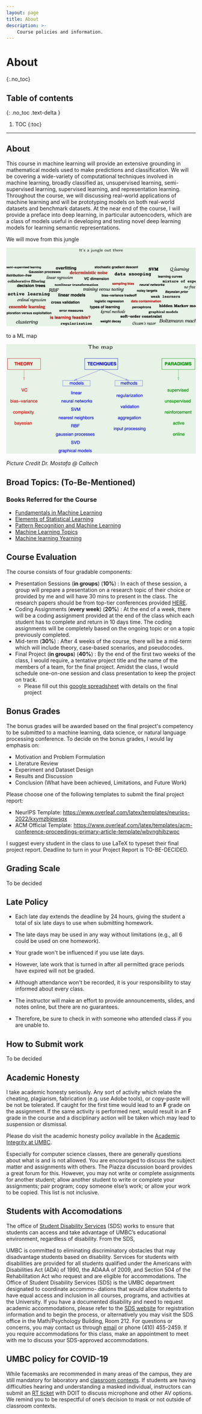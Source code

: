 ```yaml
---
layout: page
title: About
description: >-
    Course policies and information.
---
```


# About
{:.no_toc}

## Table of contents
{: .no_toc .text-delta }

1. TOC
{:toc}

---

## About

This course in machine learning will provide an extensive grounding in mathematical models used to make predictions and classification. We will be covering a wide-variety of computational techniques involved in machine learning,  broadly classified as, unsupervised learning, semi-supervised learning, supervised learning, and representation learning. Throughout the course, we will discussing real-world applications of machine learning and will be prototyping models on both real-world datasets and benchmark datasets. At the near end of the course, I will provide a preface into deep learning, in particular autoencoders, which are a class of models useful in developing and testing novel deep learning models for learning semantic representations.

We will move from this jungle 

![ML Jungle](/assets/images/ML_jungle.png)

to a ML map

![ML Map](/assets/images/ML_Map.png)

_Picture Credit Dr. Mostafa @ Caltech_

## Broad Topics: (To-Be-Mentioned)

### Books Referred for the Course
* [Fundamentals in Machine Learning](https://cseweb.ucsd.edu/~dasgupta/courses.html)
* [Elements of Statistical Learning](https://hastie.su.domains/Papers/ESLII.pdf)
* [Pattern Recognition and Machine Learning](https://www.microsoft.com/en-us/research/uploads/prod/2006/01/Bishop-Pattern-Recognition-and-Machine-Learning-2006.pdf)
* [Machine Learning Topics](https://home.work.caltech.edu/library/index.html)
* [Machine learning Yearning](https://nessie.ilab.sztaki.hu/~kornai/2020/AdvancedMachineLearning/Ng_MachineLearningYearning.pdf)

## Course Evaluation

The course consists of four gradable components:
* Presentation Sessions (__in groups__) (**10%**) : In each of these session, a group will prepare a presentation on a research topic of their choice or provided by me and will have 30 mins to present in the class. The research papers should be from top-tier conferences provided [HERE](https://research.com/conference-rankings/computer-science).
* Coding Assignments (__every week__) (**20%**) : At the end of a week, there will be a coding assignment provided at the end of the class which each student has to complete and return in 10 days time. The coding assignments will be completely based on the ongoing topic or on a topic previously completed.
* Mid-term (**30%**) : After 4 weeks of the course, there will be a mid-term which will include theory, case-based scenarios, and pseudocodes.
* Final Project (__in groups__) (**40%**) : By the end of the first two weeks of the class, I would require, a tentative project title and the name of the members of a team, for the final project. Amidst the class, I would schedule one-on-one session and class presentation to keep the project on track. 
    * Please fill out this [google spreadsheet](https://docs.google.com/spreadsheets/d/17Wv_hqMpghsEjdN6DaV2cs5DhWvQc7g0pIOTmz7Hcvk/edit?usp=sharing) with details on the final project

## Bonus Grades

The bonus grades will be awarded based on the final project's competency to be submitted to a machine learning, data science, or natural language processing conference. To decide on the bonus grades, I would lay emphasis on:
* Motivation and Problem Formulation
* Literature Review
* Experiment and Dataset Design
* Results and Discussion
* Conclusion (What have been achieved, Limitations, and Future Work)  

Please choose one of the following templates to submit the final project report: 
* NeurIPS Template: https://www.overleaf.com/latex/templates/neurips-2022/kxymzbjpwsqx
* ACM Official Template: https://www.overleaf.com/latex/templates/acm-conference-proceedings-primary-article-template/wbvnghjbzwpc

I suggest every student in the class to use LaTeX to typeset their final project report. Deadline to turn in your Project Report is TO-BE-DECIDED. 

## Grading Scale

To be decided

## Late Policy

* Each late day extends the deadline by 24 hours, giving the student a total of six late days to use when submitting homework.
* The late days may be used in any way without limitations (e.g., all 6 could be used on one homework).
* Your grade won't be influenced if you use late days.
* However, late work that is turned in after all permitted grace periods have expired will not be graded.

* Although attendance won't be recorded, it is your responsibility to stay informed about every class.
* The instructor will make an effort to provide announcements, slides, and notes online, but there are no guarantees.
* Therefore, be sure to check in with someone who attended class if you are unable to. 

## How to Submit work 

To be decided


## Academic Honesty

I take academic honesty seriously. Any sort of activity which relate the cheating, plagiarism, fabrication (e.g. use Adobe tools), or copy-paste will be not be tolerated. If caught for the first time would lead to an **F** grade on the assignment. If the same activity is performed next, would result in an **F** grade in the course and a disciplinary action will be taken which may lead to suspension or dismissal. 

Please do visit the academic honesty policy available in the [Academic Integrity at UMBC](https://academicconduct.umbc.edu/). 

Especially for computer science classes, there are generally questions about what is and is not allowed.
You are encouraged to discuss the subject matter and assignments with others. The Piazza discussion board
provides a great forum for this. However, you may not write or complete assignments for another student;
allow another student to write or complete your assignments; pair program; copy someone else’s work; or
allow your work to be copied. This list is not inclusive.

## Students with Accomodations
The office of [Student Disability Services](https://sds.umbc.edu) (SDS) works to ensure that students can access and take advantage of UMBC’s educational environment, regardless of disability. From the SDS,


UMBC is committed to eliminating discriminatory obstacles that may disadvantage students
based on disability. Services for students with disabilities are provided for all students qualified
under the Americans with Disabilities Act (ADA) of 1990, the ADAAA of 2009, and Section
504 of the Rehabilitation Act who request and are eligible for accommodations. The Office of
Student Disability Services (SDS) is the UMBC department designated to coordinate accommo-
dations that would allow students to have equal access and inclusion in all courses, programs,
and activities at the University.
If you have a documented disability and need to request academic accommodations, please refer
to the [SDS website](sds.umbc.edu) for registration information and to begin the process,
or alternatively you may visit the SDS office in the Math/Psychology Building, Room 212.
For questions or concerns, you may contact us through [email](disAbility@umbc.edu) or
phone (410) 455-2459. If you require accommodations for this class, make an appointment to meet with me to discuss your SDS-approved accommodations. 

## UMBC policy for COVID-19
While facemasks are recommended in many areas of the campus, they are still mandatory for laboratory and [classroom contexts](https://covid19.umbc.edu/latest-campus-communications/post/126794/).  If students are having difficulties hearing and understanding a masked individual, instructors can submit an [RT ticket](https://doit.umbc.edu/request-av-services/) with DOIT to discuss microphone and other AV options. We remind you to be respectful of one’s decision to mask or not outside of classroom contexts.